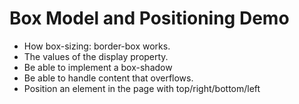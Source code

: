 # Box Model and Positioning Demo
- How box-sizing: border-box works.
- The values of the display property.
- Be able to implement a box-shadow
- Be able to handle content that overflows.
- Position an element in the page with top/right/bottom/left
